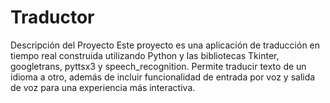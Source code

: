 # Traductor
Descripción del Proyecto Este proyecto es una aplicación de traducción en tiempo real construida utilizando Python y las bibliotecas Tkinter, googletrans, pyttsx3 y speech_recognition. Permite traducir texto de un idioma a otro, además de incluir funcionalidad de entrada por voz y salida de voz para una experiencia más interactiva.
